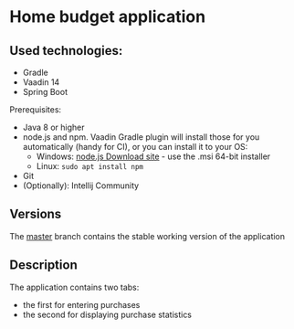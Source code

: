 # Home budget application

## Used technologies:
* Gradle
* Vaadin 14
* Spring Boot

Prerequisites:
* Java 8 or higher
* node.js and npm. Vaadin Gradle plugin will install those for you 
  automatically (handy for CI), or you can install it to your OS:
  * Windows: [node.js Download site](https://nodejs.org/en/download/) - use the .msi 64-bit installer
  * Linux: `sudo apt install npm`
* Git
* (Optionally): Intellij Community

## Versions

The [master](https://github.com/Pyruvates/home-budget-app) branch contains the stable working version of the application

## Description
The application contains two tabs:

* the first for entering purchases
* the second for displaying purchase statistics